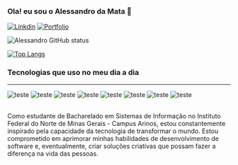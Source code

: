 ### Ola! eu sou o Alessandro da Mata 👋
[![Linkdin](https://img.shields.io/badge/LinkedIn-0077B5?style=for-the-badge&logo=linkedin&logoColor=white)](https://github.com/Alessandro021) [![Portfolio](https://img.shields.io/badge/website-000000?style=for-the-badge&logo=About.me&logoColor=white)](https://github.com/Alessandro021)


![Alessandro GitHub status](https://github-readme-stats.vercel.app/api?username=Alessandro021&show_icons=true&theme=radical)

[![Top Langs](https://github-readme-stats.vercel.app/api/top-langs/?username=Alessandro021&Compact-layout=true)](https://github.com/Alessandro021/github-readme-stats)


### Tecnologias que uso no meu dia a dia

<div style="display: inline_block"><hr/>
    <img aling="javaScript" alt="teste" src="https://img.shields.io/badge/JavaScript-F7DF1E?style=for-the-badge&logo=javascript&logoColor=black" />
    <img aling="nodeJS" alt="teste" src="https://img.shields.io/badge/Node.js-43853D?style=for-the-badge&logo=node.js&logoColor=white" />
    <img aling="HTML5" alt="teste" src="https://img.shields.io/badge/HTML5-E34F26?style=for-the-badge&logo=html5&logoColor=white" />
    <img aling="CSS3" alt="teste" src="https://img.shields.io/badge/CSS3-1572B6?style=for-the-badge&logo=css3&logoColor=white" />
    <img aling="react" alt="teste" src="https://img.shields.io/badge/React-20232A?style=for-the-badge&logo=react&logoColor=61DAFB" />
    <img aling="react native" alt="teste" src="https://img.shields.io/badge/React_Native-20232A?style=for-the-badge&logo=react&logoColor=61DAFB" />
    <img aling="google cloud" alt="teste" src="https://img.shields.io/badge/Google_Cloud-4285F4?style=for-the-badge&logo=google-cloud&logoColor=white" />
    <img aling="visual studio" alt="teste" src="https://img.shields.io/badge/Visual_Studio-5C2D91?style=for-the-badge&logo=visual%20studio&logoColor=white" />
</div><br/>

Como estudante de Bacharelado em Sistemas de Informação no Instituto Federal do Norte de Minas Gerais - Campus Arinos, estou constantemente inspirado pela capacidade da tecnologia de transformar o mundo. Estou comprometido em aprimorar minhas habilidades de desenvolvimento de software e, eventualmente, criar soluções criativas que possam fazer a diferença na vida das pessoas.

<!-- Com sede por conhecimento e inovação, estou sempre em busca de novas tecnologias para desenvolver aplicativos móveis incríveis, utilizando as habilidades adquiridas em meu curso de bacharelado em Sistemas de Informação no Instituto Federal do Norte de Minas Gerais - Campus Arinos, e me aprimorando em ferramentas como Expo e React Native. -->


<!-- https://emojipedia.org/ -->
<!-- https://dev.to/envoy_/150-badges-for-github-pnk -->

